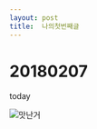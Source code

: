 ```yaml
---
layout: post
title:  나의첫번째글
---
```

# 20180207
today

![맛난거](https://user-images.githubusercontent.com/20405019/35868191-2f974e88-0b9f-11e8-9d7a-57a3c49f0fa4.jpg)
